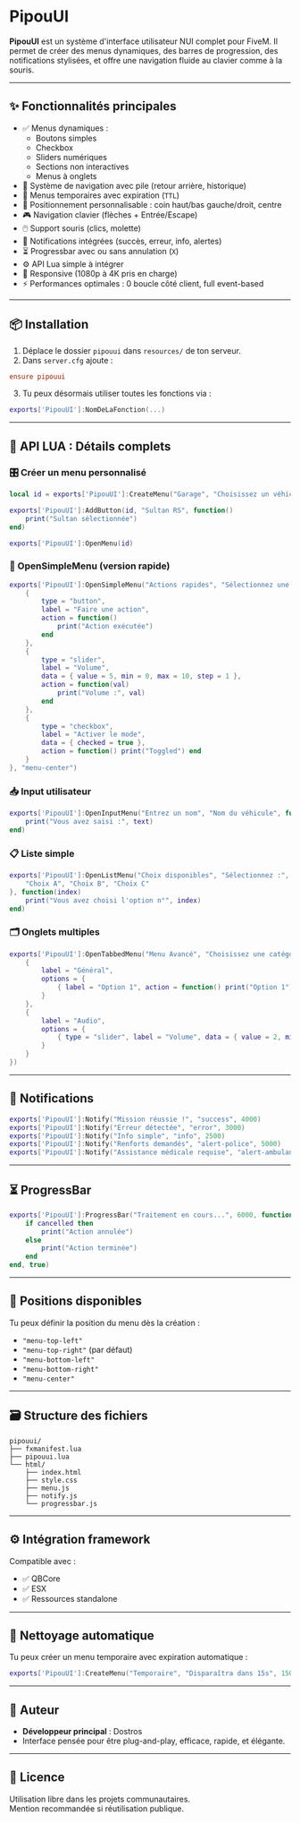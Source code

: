 # PipouUI

**PipouUI** est un système d'interface utilisateur NUI complet pour FiveM. Il permet de créer des menus dynamiques, des barres de progression, des notifications stylisées, et offre une navigation fluide au clavier comme à la souris.

---

## ✨ Fonctionnalités principales

- ✅ Menus dynamiques :
  - Boutons simples
  - Checkbox
  - Sliders numériques
  - Sections non interactives
  - Menus à onglets
- 🔁 Système de navigation avec pile (retour arrière, historique)
- 🔄 Menus temporaires avec expiration (`TTL`)
- 🎯 Positionnement personnalisable : coin haut/bas gauche/droit, centre
- 🎮 Navigation clavier (flèches + Entrée/Escape)
- 🖱️ Support souris (clics, molette)
- 🔔 Notifications intégrées (succès, erreur, info, alertes)
- ⏳ Progressbar avec ou sans annulation (`X`)
- ⚙️ API Lua simple à intégrer
- 📐 Responsive (1080p à 4K pris en charge)
- ⚡ Performances optimales : 0 boucle côté client, full event-based

---

## 📦 Installation

1. Déplace le dossier `pipouui` dans `resources/` de ton serveur.
2. Dans `server.cfg` ajoute :

```cfg
ensure pipouui
```

3. Tu peux désormais utiliser toutes les fonctions via :

```lua
exports['PipouUI']:NomDeLaFonction(...)
```

---

## 🧩 API LUA : Détails complets

### 🎛️ Créer un menu personnalisé

```lua
local id = exports['PipouUI']:CreateMenu("Garage", "Choisissez un véhicule", nil, "menu-bottom-right")

exports['PipouUI']:AddButton(id, "Sultan RS", function()
    print("Sultan sélectionnée")
end)

exports['PipouUI']:OpenMenu(id)
```

### 🎯 OpenSimpleMenu (version rapide)

```lua
exports['PipouUI']:OpenSimpleMenu("Actions rapides", "Sélectionnez une option", {
    {
        type = "button",
        label = "Faire une action",
        action = function()
            print("Action exécutée")
        end
    },
    {
        type = "slider",
        label = "Volume",
        data = { value = 5, min = 0, max = 10, step = 1 },
        action = function(val)
            print("Volume :", val)
        end
    },
    {
        type = "checkbox",
        label = "Activer le mode",
        data = { checked = true },
        action = function() print("Toggled") end
    }
}, "menu-center")
```

### 📥 Input utilisateur

```lua
exports['PipouUI']:OpenInputMenu("Entrez un nom", "Nom du véhicule", function(text)
    print("Vous avez saisi :", text)
end)
```

### 📋 Liste simple

```lua
exports['PipouUI']:OpenListMenu("Choix disponibles", "Sélectionnez :", {
    "Choix A", "Choix B", "Choix C"
}, function(index)
    print("Vous avez choisi l'option n°", index)
end)
```

### 🗂️ Onglets multiples

```lua
exports['PipouUI']:OpenTabbedMenu("Menu Avancé", "Choisissez une catégorie", {
    {
        label = "Général",
        options = {
            { label = "Option 1", action = function() print("Option 1") end }
        }
    },
    {
        label = "Audio",
        options = {
            { type = "slider", label = "Volume", data = { value = 2, min = 0, max = 10 }, action = function(v) print("Volume:", v) end }
        }
    }
})
```

---

## 🔔 Notifications

```lua
exports['PipouUI']:Notify("Mission réussie !", "success", 4000)
exports['PipouUI']:Notify("Erreur détectée", "error", 3000)
exports['PipouUI']:Notify("Info simple", "info", 2500)
exports['PipouUI']:Notify("Renforts demandés", "alert-police", 5000)
exports['PipouUI']:Notify("Assistance médicale requise", "alert-ambulance", 5000)
```

---

## ⏳ ProgressBar

```lua
exports['PipouUI']:ProgressBar("Traitement en cours...", 6000, function(cancelled)
    if cancelled then
        print("Action annulée")
    else
        print("Action terminée")
    end
end, true)
```

---

## 📍 Positions disponibles

Tu peux définir la position du menu dès la création :

- `"menu-top-left"`
- `"menu-top-right"` (par défaut)
- `"menu-bottom-left"`
- `"menu-bottom-right"`
- `"menu-center"`

---

## 🗃️ Structure des fichiers

```
pipouui/
├── fxmanifest.lua
├── pipouui.lua
└── html/
    ├── index.html
    ├── style.css
    ├── menu.js
    ├── notify.js
    └── progressbar.js
```

---

## ⚙️ Intégration framework

Compatible avec :
- ✅ QBCore
- ✅ ESX
- ✅ Ressources standalone

---

## 🔄 Nettoyage automatique

Tu peux créer un menu temporaire avec expiration automatique :

```lua
exports['PipouUI']:CreateMenu("Temporaire", "Disparaîtra dans 15s", 15000)
```

---

## 👤 Auteur

- **Développeur principal** : Dostros
- Interface pensée pour être plug-and-play, efficace, rapide, et élégante.

---

## 📄 Licence

Utilisation libre dans les projets communautaires.  
Mention recommandée si réutilisation publique.